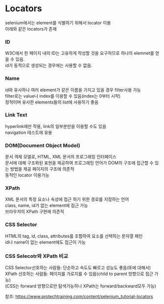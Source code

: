 # Locators
selenium에서는 element를 식별하기 위해서 locator 이용  
아래와 같은 locators가 존재

### ID
W3C에서 한 페이지 내의 ID는 고유하게 작성할 것을 요구하므로 하나의 elemnet를 얻을 수 있음.   
id가 동적으로 생성되는 경우에는 사용할 수 없음.

### Name
id와 유사하나 여러 element가 같은 이름을 가지고 있을 경우 filter사용 가능  
filter로는 value나 index를 이용할 수 있음(index는 0부터 시작)  
정적이며 유사한 elements들의 list에 사용하기 좋음

### Link Text
hyperlink에만 작용, link의 일부분만을 이용할 수도 있음  
navigation 테스트에 유용

### DOM(Document Object Model)
문서 객체 모델로, HTML, XML 문서의 프로그래밍 인터페이스  
문서에 대해 구조화된 표현을 제공하여 프로그래밍 언어가 DOM의 구조에 접근할 수 있는 방법을 제공
페이지의 구조에 의존적  
동적인 locator 이용가능

### XPath
XML 문서의 특정 요소나 속성에 접근 하기 위한 경로를 지정하는 언어  
class, name, id가 없는 element에 접근 가능  
브라우저의 XPath 구현에 의존적

### CSS Selector
HTML의 tag, id, class, attributes를 조합하여 요소를 선택하는 문자열 패턴  
id나 name이 없는 element에도 접근이 가능

### CSS Selecotr와 XPath 비교
CSS Selector선호하는 사람들: 단순하고 속도도 빠르고 성능도 좋음(IE에 대해서)  
XPath 선호하는 사람들: 페이지를 가로지를 수 있음(child to parent 방향으로 접근 가능)  
(CSS는 forward 방향으로만 탐색가능하나 XPath는 forward/backward모두 가능)

참조:
https://www.protechtraining.com/content/selenium_tutorial-locators
